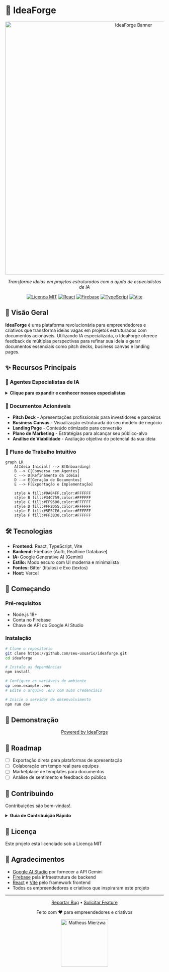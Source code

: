 # 🚀 IdeaForge

<div align="center">
  <img src="https://i.postimg.cc/6QxwKxQf/favIF0.png" alt="IdeaForge Banner" width="800"/>
  
  <p><em>Transforme ideias em projetos estruturados com a ajuda de especialistas de IA</em></p>
  
  [![Licença MIT](https://img.shields.io/badge/Licença-MIT-blue.svg)](LICENSE)
  [![React](https://img.shields.io/badge/React-18.x-61DAFB.svg?logo=react)](https://reactjs.org/)
  [![Firebase](https://img.shields.io/badge/Firebase-9.x-FFCA28.svg?logo=firebase)](https://firebase.google.com/)
  [![TypeScript](https://img.shields.io/badge/TypeScript-5.x-3178C6.svg?logo=typescript)](https://www.typescriptlang.org/)
  [![Vite](https://img.shields.io/badge/Vite-4.x-646CFF.svg?logo=vite)](https://vitejs.dev/)
</div>

## 🌟 Visão Geral

**IdeaForge** é uma plataforma revolucionária para empreendedores e criativos que transforma ideias vagas em projetos estruturados com documentos acionáveis. Utilizando IA especializada, o IdeaForge oferece feedback de múltiplas perspectivas para refinar sua ideia e gerar documentos essenciais como pitch decks, business canvas e landing pages.

## ✨ Recursos Principais

### 🧠 Agentes Especialistas de IA

<details>
<summary><b>Clique para expandir e conhecer nossos especialistas</b></summary>

<table>
  <tr>
    <td width="20%" align="center">
      <img src="https://i.postimg.cc/sg7x7cQK/20250601-2136-Futuristic-Business-Analyst-simple-compose-01jwq113wme81r2bvrywpkqdmt.png" width="80" height="80" style="border-radius: 50%"/>
      <br />
      <b>Valida AI</b>
    </td>
    <td width="80%">
      Analisa a viabilidade da sua ideia, identifica concorrentes e avalia o potencial de mercado com dados e insights objetivos.
    </td>
  </tr>
  <tr>
    <td width="20%" align="center">
      <img src="https://i.postimg.cc/3NkJRCQX/20250601-2138-Futuristic-Economic-Strategist-simple-compose-01jwq13ve3f9wa7q1em75q0d15.png" width="80" height="80" style="border-radius: 50%"/>
      <br />
      <b>Strategos AI</b>
    </td>
    <td width="80%">
      Desenvolve modelos de negócio, estratégias de monetização e planos de crescimento adaptados ao seu projeto.
    </td>
  </tr>
  <tr>
    <td width="20%" align="center">
      <img src="https://i.postimg.cc/MppxKm0v/20250601-2140-Futuristic-Visionary-Portrait-simple-compose-01jwq186jqezatfyvb19axst54.png" width="80" height="80" style="border-radius: 50%"/>
      <br />
      <b>Pixel AI</b>
    </td>
    <td width="80%">
      Cria conceitos de identidade visual, branding e experiência do usuário para dar vida à sua ideia.
    </td>
  </tr>
  <tr>
    <td width="20%" align="center">
      <img src="https://i.postimg.cc/1zLZBxkq/20250601-2142-Futuristic-Marketing-Visionary-simple-compose-01jwq1axkyeqst3mryt2z1fmek.png" width="80" height="80" style="border-radius: 50%"/>
      <br />
      <b>Impulso AI</b>
    </td>
    <td width="80%">
      Desenvolve estratégias de marketing, personas, naming e mensagens-chave para conectar sua ideia ao público certo.
    </td>
  </tr>
  <tr>
    <td width="20%" align="center">
      <img src="https://i.postimg.cc/KY36Rq1v/20250601-2144-Futuristic-AI-Engineer-simple-compose-01jwq1eyfmfw6bnbq1hvg3th8m.png" width="80" height="80" style="border-radius: 50%"/>
      <br />
      <b>Construtor AI</b>
    </td>
    <td width="80%">
      Traduz sua ideia em planos de implementação prática, definindo MVP, recursos necessários e cronogramas.
    </td>
  </tr>
</table>
</details>

### 📄 Documentos Acionáveis

- **Pitch Deck** - Apresentações profissionais para investidores e parceiros
- **Business Canvas** - Visualização estruturada do seu modelo de negócio
- **Landing Page** - Conteúdo otimizado para conversão
- **Plano de Marketing** - Estratégias para alcançar seu público-alvo
- **Análise de Viabilidade** - Avaliação objetiva do potencial da sua ideia

### 🔄 Fluxo de Trabalho Intuitivo

```mermaid
graph LR
    A[Ideia Inicial] --> B[Onboarding]
    B --> C[Conversa com Agentes]
    C --> D[Refinamento da Ideia]
    D --> E[Geração de Documentos]
    E --> F[Exportação e Implementação]
    
    style A fill:#0A84FF,color:#FFFFFF
    style B fill:#34C759,color:#FFFFFF
    style C fill:#FF9500,color:#FFFFFF
    style D fill:#FF2D55,color:#FFFFFF
    style E fill:#5E5CE6,color:#FFFFFF
    style F fill:#FF3B30,color:#FFFFFF
```

## 🛠️ Tecnologias

- **Frontend:** React, TypeScript, Vite
- **Backend:** Firebase (Auth, Realtime Database)
- **IA:** Google Generative AI (Gemini)
- **Estilo:** Modo escuro com UI moderna e minimalista
- **Fontes:** Bitter (títulos) e Exo (textos)
- **Host:** Vercel

## 🚀 Começando

### Pré-requisitos

- Node.js 18+
- Conta no Firebase
- Chave de API do Google AI Studio

### Instalação

```bash
# Clone o repositório
git clone https://github.com/seu-usuario/ideaforge.git
cd ideaforge

# Instale as dependências
npm install

# Configure as variáveis de ambiente
cp .env.example .env
# Edite o arquivo .env com suas credenciais

# Inicie o servidor de desenvolvimento
npm run dev
```

## 📱 Demonstração

<div align="center">
  
<a href="https://ideaforge-ia.vercel.app/" target="_blank" rel="noopener noreferrer">
                <span className="text-ideaforge-text-secondary hover:text-ideaforge-text-primary ideaforge-transition">
   <span className="text-xs">Powered by</span>
                  <span className="text-xs">IdeaForge</span>
                </span>
              </a>
</div>

## 🔮 Roadmap

- [ ] Exportação direta para plataformas de apresentação
- [ ] Colaboração em tempo real para equipes
- [ ] Marketplace de templates para documentos
- [ ] Análise de sentimento e feedback do público

## 🤝 Contribuindo

Contribuições são bem-vindas!.

<details>
<summary><b>Guia de Contribuição Rápido</b></summary>

1. Faça um fork do projeto
2. Crie sua branch de feature (`git checkout -b feature/AmazingFeature`)
3. Commit suas mudanças (`git commit -m 'Add some AmazingFeature'`)
4. Push para a branch (`git push origin feature/AmazingFeature`)
5. Abra um Pull Request

</details>

## 📜 Licença

Este projeto está licenciado sob a Licença MIT

## 🙏 Agradecimentos

- [Google AI Studio](https://ai.google.dev/) por fornecer a API Gemini
- [Firebase](https://firebase.google.com/) pela infraestrutura de backend
- [React](https://reactjs.org/) e [Vite](https://vitejs.dev/) pelo framework frontend
- Todos os empreendedores e criativos que inspiraram este projeto

---

<div align="center">
  <p>
    <a href="https://github.com/MierzwaMatheus/ideaforge-ia/issues">Reportar Bug</a> •
    <a href="https://github.com/MierzwaMatheus/ideaforge-ia/issues">Solicitar Feature</a>
  </p>
  
  <p>Feito com ❤️ para empreendedores e criativos</p>
  
  <a href="https://github.com/MierzwaMatheus">
    <img src="https://avatars.githubusercontent.com/u/48134874?v=4" alt="Matheus Mierzwa" width="150"/>
  </a>
</div>
